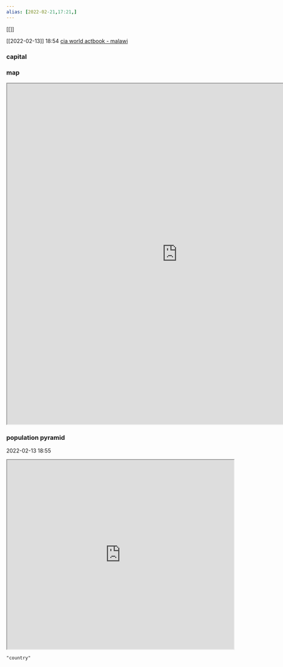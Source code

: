 ```yaml
---
alias: [2022-02-21,17:21,]
---
```

[[]]

[[2022-02-13]] 18:54
[cia world actbook - malawi](https://www.cia.gov/the-world-factbook/countries/malawi)
### capital

### map
<iframe src="https://duckduckgo.com/?t=ffab&q=malawi&ia=web&iaxm=about" width="900" height="900" ></iframe>

### population pyramid

2022-02-13 18:55

<iframe src="https://www.populationpyramid.net/malawi/2019/" width="600" height="500" ></iframe>

```query
"country"
```